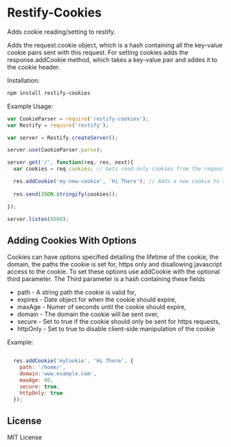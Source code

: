 Restify-Cookies
===============

Adds cookie reading/setting to restify.

Adds the request.cookie object, which is a hash containing all the key-value cookie pairs sent with this request.  For setting cookies adds the response.addCookie method, which takes a key-value pair and addes it to the cookie header.

Installation:

```bash
npm install restify-cookies
```

Example Usage:

```javascript
var CookieParser = require('restify-cookies');
var Restify = require('restify');

var server = Restify.createServer();

server.use(CookieParser.parse);

server.get('/', function(req, res, next){
  var cookies = req.cookies; // Gets read-only cookies from the request

  res.addCookie('my-new-cookie', 'Hi There'); // Adds a new cookie to the response
  
  res.send(JSON.stringify(cookies));

});

server.listen(8080);
```

Adding Cookies With Options
---------------------------

Cookies can have options specified detailing the lifetime of the cookie, the domain, the paths the cookie is set for, https only and disallowing javascript access to the cookie. To set these options use addCookie with the optional third parameter. 
The Third parameter is a hash containing these fields

  - path - A string path the cookie is valid for,
  - expires - Date object for when the cookie should expire,
  - maxAge - Numer of seconds until the cookie should expire,
  - domain - The domain the cookie will be sent over,
  - secure - Set to true if the cookie should only be sent for https requests,
  - httpOnly - Set to true to disable client-side manipulation of the cookie

Example:
```javascript

  res.addCookie('myCookie', 'Hi There', {
    path: '/home/',
    domain:'www.example.com',
    maxAge: 60,
    secure: true,
    httpOnly: true
  });

```

License
-------

MIT License
